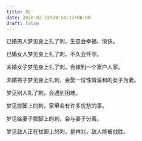 ```yaml
---
title: 刺
date: 2020-02-15T20:54:12+08:00
draft: false
---
```


已婚男人梦见身上扎了刺，生意会幸福、愉快。



已婚女人梦见身上扎了刺，不久会怀孕。



未婚女子梦见身上扎了刺，会嫁到一个富户人家。



未婚男子梦见身上扎刺，会娶一位性情温和的女子为妻。



梦见别人扎了刺，会遇到困难。



梦见拔脚上的刺，家里会有许多忧愁的事。



梦见给妻子拔脚上的刺，会与妻子分离。



梦见敌人正在拔脚上的刺，是祥兆，敌人能被战胜。

